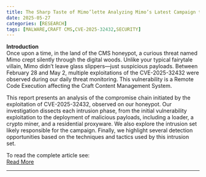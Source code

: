 ```yaml
---
title: The Sharp Taste of Mimo’lette Analyzing Mimo’s Latest Campaign targeting Craft CMS
date: 2025-05-27
categories: [RESEARCH]
tags: [MALWARE,CRAFT CMS,CVE-2025-32432,SECURITY]
---
```


**Introduction**  
Once upon a time, in the land of the CMS honeypot, a curious threat named Mimo crept silently through the digital woods. Unlike your typical fairytale villain, Mimo didn’t leave glass slippers—just suspicious payloads. Between February 28 and May 2, multiple exploitations of the CVE-2025-32432 were observed during our daily threat monitoring. This vulnerability is a Remote Code Execution affecting the Craft Content Management System.  
  
This report presents an analysis of the compromise chain initiated by the exploitation of CVE-2025-32432, observed on our honeypot. Our investigation dissects each intrusion phase, from the initial vulnerability exploitation to the deployment of malicious payloads, including a loader, a crypto miner, and a residential proxyware. We also explore the intrusion set likely responsible for the campaign. Finally, we highlight several detection opportunities based on the techniques and tactics used by this intrusion set.

To read the complete article see:  
[Read More](https://blog.sekoia.io/the-sharp-taste-of-mimolette-analyzing-mimos-latest-campaign-targeting-craft-cms/)  

***

